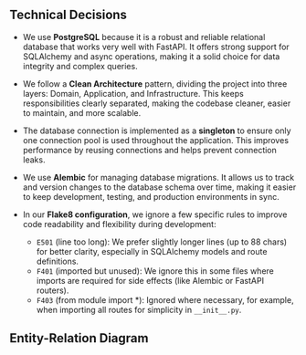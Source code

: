 ## Technical Decisions

- We use **PostgreSQL** because it is a robust and reliable relational database that works very well with FastAPI. It offers strong support for SQLAlchemy and async operations, making it a solid choice for data integrity and complex queries.

- We follow a **Clean Architecture** pattern, dividing the project into three layers: Domain, Application, and Infrastructure. This keeps responsibilities clearly separated, making the codebase cleaner, easier to maintain, and more scalable.

- The database connection is implemented as a **singleton** to ensure only one connection pool is used throughout the application. This improves performance by reusing connections and helps prevent connection leaks.

- We use **Alembic** for managing database migrations. It allows us to track and version changes to the database schema over time, making it easier to keep development, testing, and production environments in sync.

- In our **Flake8 configuration**, we ignore a few specific rules to improve code readability and flexibility during development:
  - `E501` (line too long): We prefer slightly longer lines (up to 88 chars) for better clarity, especially in SQLAlchemy models and route definitions.
  - `F401` (imported but unused): We ignore this in some files where imports are required for side effects (like Alembic or FastAPI routers).
  - `F403` (from module import *): Ignored where necessary, for example, when importing all routes for simplicity in `__init__.py`.


## Entity-Relation Diagram
